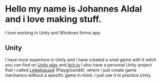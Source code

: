 # Hello my name is Johannes Aldal and i love making stuff.

I love working in Unity and Windows forms app. 

## Unity
I have most experince in Unity and i have created a smal game with it witch you can find on [Unity play](https://play.unity.com/mg/other/omringa-v1-00-final) and [itch.io](https://gottejos.itch.io/omringa)
I also have a personal Unity project that i called [Leikekassa4](https://github.com/JohannesAldal-Jobloop/Leikekassa4) (Playground4), where i just create game mechanics without a spesific game in mind. I just use it to practice Unity.
 

<!--
**JohannesAldal-Jobloop/JohannesAldal-Jobloop** is a ✨ _special_ ✨ repository because its `README.md` (this file) appears on your GitHub profile.

Here are some ideas to get you started:

- 🔭 I’m currently working on ...
- 🌱 I’m currently learning ...
- 👯 I’m looking to collaborate on ...
- 🤔 I’m looking for help with ...
- 💬 Ask me about ...
- 📫 How to reach me: ...
- 😄 Pronouns: ...
- ⚡ Fun fact: ...
-->
